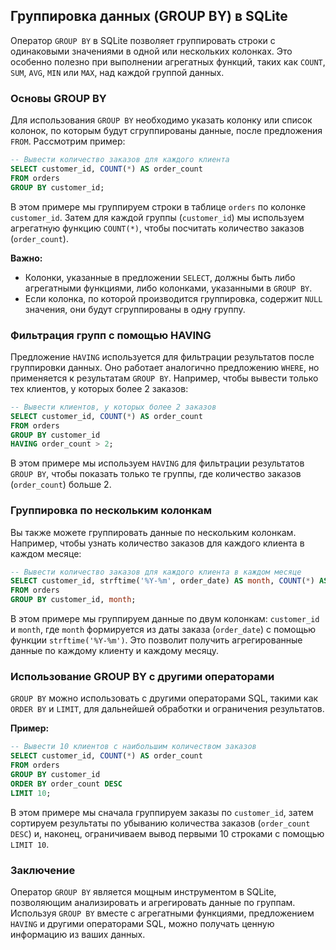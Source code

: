 ## Группировка данных (GROUP BY) в SQLite

Оператор `GROUP BY` в SQLite позволяет группировать строки с одинаковыми значениями в одной или нескольких колонках. Это особенно полезно при выполнении агрегатных функций, таких как `COUNT`, `SUM`, `AVG`, `MIN` или `MAX`, над каждой группой данных. 

### Основы GROUP BY

Для использования `GROUP BY` необходимо указать колонку или список колонок, по которым будут сгруппированы данные, после предложения `FROM`.  Рассмотрим пример:

```sql
-- Вывести количество заказов для каждого клиента
SELECT customer_id, COUNT(*) AS order_count
FROM orders
GROUP BY customer_id;
```

В этом примере мы группируем строки в таблице `orders` по колонке `customer_id`. Затем для каждой группы (`customer_id`) мы используем агрегатную функцию `COUNT(*)`, чтобы посчитать количество заказов (`order_count`). 

**Важно:** 
* Колонки, указанные в предложении `SELECT`, должны быть либо агрегатными функциями, либо колонками, указанными в `GROUP BY`.
* Если колонка, по которой производится группировка, содержит `NULL` значения, они будут сгруппированы в одну группу.

### Фильтрация групп с помощью HAVING

Предложение `HAVING` используется для фильтрации результатов после группировки данных. Оно работает аналогично предложению `WHERE`, но применяется к результатам `GROUP BY`. Например, чтобы вывести только тех клиентов, у которых более 2 заказов:

```sql
-- Вывести клиентов, у которых более 2 заказов
SELECT customer_id, COUNT(*) AS order_count
FROM orders
GROUP BY customer_id
HAVING order_count > 2;
```

В этом примере мы используем `HAVING` для фильтрации результатов `GROUP BY`, чтобы показать только те группы, где количество заказов (`order_count`) больше 2.

### Группировка по нескольким колонкам

Вы также можете группировать данные по нескольким колонкам. Например, чтобы узнать количество заказов для каждого клиента в каждом месяце:

```sql
-- Вывести количество заказов для каждого клиента в каждом месяце
SELECT customer_id, strftime('%Y-%m', order_date) AS month, COUNT(*) AS order_count
FROM orders
GROUP BY customer_id, month;
```

В этом примере мы группируем данные по двум колонкам: `customer_id` и `month`, где `month` формируется из даты заказа (`order_date`) с помощью функции `strftime('%Y-%m')`. Это позволит получить агрегированные данные по каждому клиенту и каждому месяцу.

### Использование GROUP BY с другими операторами

`GROUP BY` можно использовать с другими операторами SQL, такими как `ORDER BY` и `LIMIT`, для дальнейшей обработки и ограничения результатов.

**Пример:**

```sql
-- Вывести 10 клиентов с наибольшим количеством заказов
SELECT customer_id, COUNT(*) AS order_count
FROM orders
GROUP BY customer_id
ORDER BY order_count DESC
LIMIT 10;
```

В этом примере мы сначала группируем заказы по `customer_id`, затем сортируем результаты по убыванию количества заказов (`order_count DESC`) и, наконец, ограничиваем вывод первыми 10 строками с помощью `LIMIT 10`. 

### Заключение

Оператор `GROUP BY` является мощным инструментом в SQLite, позволяющим анализировать и агрегировать данные по группам. Используя `GROUP BY` вместе с агрегатными функциями, предложением `HAVING` и другими операторами SQL, можно получать ценную информацию из ваших данных.
